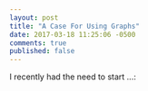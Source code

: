 ```yaml
---
layout: post
title: "A Case For Using Graphs"
date: 2017-03-18 11:25:06 -0500
comments: true
published: false
---
```


I recently had the need to start ...:


